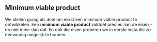 ## Minimum viable product

We stellen graag als doel om eerst een minimum viable product te ontwikkelen. Een **minimum viable product** voldoet precies aan de eisen - en niet meer dan dat. En ook die eisen proberen we in eerste instantie zo eenvoudig mogelijk te houden.


